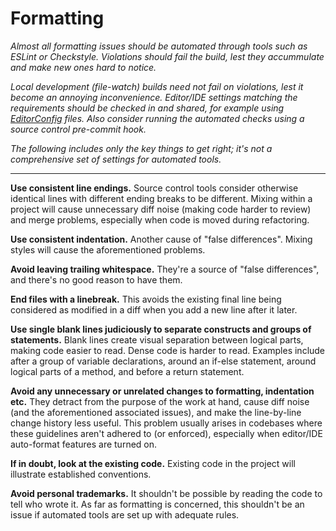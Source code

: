 # Formatting

*Almost all formatting issues should be automated through tools such as ESLint or Checkstyle. Violations should fail the build, lest they accummulate and make new ones hard to notice.*

*Local development (file-watch) builds need not fail on violations, lest it become an annoying inconvenience. Editor/IDE settings matching the requirements should be checked in and shared, for example using [EditorConfig](https://editorconfig.org/) files. Also consider running the automated checks using a source control pre-commit hook.*

*The following includes only the key things to get right; it's not a comprehensive set of settings for automated tools.*

----

**Use consistent line endings.** Source control tools consider otherwise identical lines with different ending breaks to be different. Mixing within a project will cause unnecessary diff noise (making code harder to review) and merge problems, especially when code is moved during refactoring.

**Use consistent indentation.** Another cause of "false differences". Mixing styles will cause the aforementioned problems.

**Avoid leaving trailing whitespace.** They're a source of "false differences", and there's no good reason to have them.

**End files with a linebreak.** This avoids the existing final line being considered as modified in a diff when you add a new line after it later.

**Use single blank lines judiciously to separate constructs and groups of statements.** Blank lines create visual separation between logical parts, making code easier to read. Dense code is harder to read. Examples include after a group of variable declarations, around an if-else statement, around logical parts of a method, and before a return statement.

**Avoid any unnecessary or unrelated changes to formatting, indentation etc.** They detract from the purpose of the work at hand, cause diff noise (and the aforementioned associated issues), and make the line-by-line change history less useful. This problem usually arises in codebases where these guidelines aren't adhered to (or enforced), especially when editor/IDE auto-format features are turned on.

**If in doubt, look at the existing code.** Existing code in the project will illustrate established conventions.

**Avoid personal trademarks.** It shouldn't be possible by reading the code to tell who wrote it. As far as formatting is concerned, this shouldn't be an issue if automated tools are set up with adequate rules.
